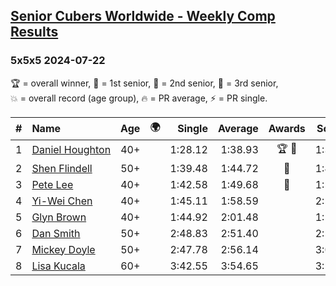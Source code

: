 <style>table {white-space: nowrap;}</style>
<link rel="stylesheet" type="text/css" href="/scw-comp/css/flags.css" />

## [Senior Cubers Worldwide - Weekly Comp Results](/scw-comp/results/)
### 5x5x5 2024-07-22

<span style="white-space: nowrap;">🏆 = overall winner</span>, <span style="white-space: nowrap;">🥇 = 1st senior</span>, <span style="white-space: nowrap;">🥈 = 2nd senior</span>, <span style="white-space: nowrap;">🥉 = 3rd senior</span>, <span style="white-space: nowrap;">💥 = overall record (age group)</span>, <span style="white-space: nowrap;">🔥 = PR average</span>, <span style="white-space: nowrap;">⚡ = PR single</span>.

| # | Name | Age | 🌍 | Single | Average | Awards | Solve 1 | Solve 2 | Solve 3 | Solve 4 | Solve 5 | Video |
| :--: | :-- | :--: | :--: | --: | --: | :--: | --: | --: | --: | --: | --: | :-- |
| 1 | [Daniel Houghton](../../persons/daniel_houghton/555.md) | 40+ | <i class="flag flag-CH" /> | 1:28.12 | 1:38.93 | 🏆 🥇 | 1:30.83 | 1:53.20 | 1:47.04 | 1:28.12 | 1:38.92 | [Desktop](https://www.facebook.com/events/785148847162745/permalink/793587796318850) / [Mobile](https://m.facebook.com/events/785148847162745?view=permalink&id=793587796318850) |
| 2 | [Shen Flindell](../../persons/shen_flindell/555.md) | 50+ | | 1:39.48 | 1:44.72 | 🥈 | 1:43.64 | 1:39.48 | 2:07.33 | 1:49.26 | 1:41.25 | [Desktop](https://www.facebook.com/events/785148847162745/permalink/790755406602089) / [Mobile](https://m.facebook.com/events/785148847162745?view=permalink&id=790755406602089) |
| 3 | [Pete Lee](../../persons/pete_lee/555.md) | 40+ | <i class="flag flag-GB" /> | 1:42.58 | 1:49.68 | 🥉 | 1:52.49 | 1:50.57 | 1:42.58 | 1:58.42 | 1:45.99 | [Desktop](https://www.facebook.com/events/785148847162745/permalink/792966233047673) / [Mobile](https://m.facebook.com/events/785148847162745?view=permalink&id=792966233047673) |
| 4 | [Yi-Wei Chen](../../persons/yi_wei_chen/555.md) | 40+ | <i class="flag flag-TW" /> | 1:45.11 | 1:58.59 |  | 2:10.31 | 1:45.11 | 1:49.38 | 2:01.88 | 2:04.50 | [Desktop](https://www.facebook.com/events/785148847162745/permalink/791440939866869) / [Mobile](https://m.facebook.com/events/785148847162745?view=permalink&id=791440939866869) |
| 5 | [Glyn Brown](../../persons/glyn_brown/555.md) | 40+ | <i class="flag flag-GB" /> | 1:44.92 | 2:01.48 |  | 1:51.89 | 1:44.92 | 2:03.36 | 2:09.18 | DNF | [Desktop](https://www.facebook.com/events/785148847162745/permalink/791128536564776) / [Mobile](https://m.facebook.com/events/785148847162745?view=permalink&id=791128536564776) |
| 6 | [Dan Smith](../../persons/dan_smith/555.md) | 50+ | <i class="flag flag-US" /> | 2:48.83 | 2:51.40 |  | 2:53.56 | 2:51.81 | 2:48.83 | DNS | DNS | [Desktop](https://www.facebook.com/events/785148847162745/permalink/794150219595941) / [Mobile](https://m.facebook.com/events/785148847162745?view=permalink&id=794150219595941) |
| 7 | [Mickey Doyle](../../persons/mickey_doyle/555.md) | 50+ | <i class="flag flag-US" /> | 2:47.78 | 2:56.14 |  | 3:01.60 | 2:47.78 | 2:59.04 | DNS | DNS | [Desktop](https://www.facebook.com/events/785148847162745/permalink/793706776306952) / [Mobile](https://m.facebook.com/events/785148847162745?view=permalink&id=793706776306952) |
| 8 | [Lisa Kucala](../../persons/lisa_kucala/555.md) | 60+ | <i class="flag flag-US" /> | 3:42.55 | 3:54.65 |  | 3:54.30 | 4:07.10 | 3:42.55 | DNS | DNS | [Desktop](https://www.facebook.com/events/785148847162745/permalink/793752496302380) / [Mobile](https://m.facebook.com/events/785148847162745?view=permalink&id=793752496302380) |

<!-- Global site tag (gtag.js) - Google Analytics -->
<script async src="https://www.googletagmanager.com/gtag/js?id=UA-86348435-3"></script>
<script>window.dataLayer = window.dataLayer || []; function gtag() {dataLayer.push(arguments);} gtag('js', new Date()); gtag('config', 'UA-86348435-3');</script>

